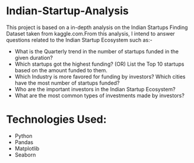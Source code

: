 # Indian-Startup-Analysis
This project is based on a in-depth analysis on the Indian Startups Finding Dataset taken from kaggle.com.From this analysis, I intend to answer questions related to the Indian Startup Ecosystem such as:-

* What is the Quarterly trend in the number of startups funded in the given duration?
* Which startups got the highest funding? (OR) List the Top 10 startups based on the amount funded to them.
* Which Industry is more favored for funding by investors? Which cities have the most number of startups funded?
* Who are the important investors in the Indian Startup Ecosystem?
* What are the most common types of investments made by investors?
# Technologies Used:
* Python
* Pandas
* Matplotlib
* Seaborn

